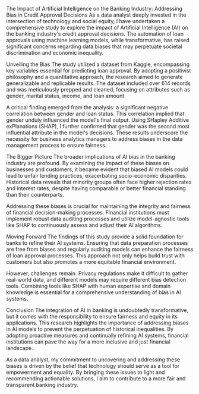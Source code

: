 The Impact of Artificial Intelligence on the Banking Industry: Addressing Bias in Credit Approval Decisions
As a data analyst deeply invested in the intersection of technology and social equity, I have undertaken a comprehensive study to explore the impact of Artificial Intelligence (AI) on the banking industry's credit approval decisions. The automation of loan approvals using machine learning models, while transformative, has raised significant concerns regarding data biases that may perpetuate societal discrimination and economic inequality.

Unveiling the Bias
The study utilized a dataset from Kaggle, encompassing key variables essential for predicting loan approval. By adopting a positivist philosophy and a quantitative approach, the research aimed to generate generalizable and replicable results. The dataset included over 614 records and was meticulously prepped and cleaned, focusing on attributes such as gender, marital status, income, and loan amount.

A critical finding emerged from the analysis: a significant negative correlation between gender and loan status. This correlation implied that gender unduly influenced the model's final output. Using SHapley Additive exPlanations (SHAP), I further confirmed that gender was the second most influential attribute in the model's decisions. These results underscore the necessity for business analytics managers to address biases in the data management process to ensure fairness.

The Bigger Picture
The broader implications of AI bias in the banking industry are profound. By examining the impact of these biases on businesses and customers, it became evident that biased AI models could lead to unfair lending practices, exacerbating socio-economic disparities. Historical data reveals that minority groups often face higher rejection rates and interest rates, despite having comparable or better financial standing than their counterparts.

Addressing these biases is crucial for maintaining the integrity and fairness of financial decision-making processes. Financial institutions must implement robust data auditing processes and utilize model-agnostic tools like SHAP to continuously assess and adjust their AI algorithms.

Moving Forward
The findings of this study provide a solid foundation for banks to refine their AI systems. Ensuring that data preparation processes are free from biases and regularly auditing models can enhance the fairness of loan approval processes. This approach not only helps build trust with customers but also promotes a more equitable financial environment.

However, challenges remain. Privacy regulations make it difficult to gather real-world data, and different models may require different bias detection tools. Combining tools like SHAP with human expertise and domain knowledge is essential for a comprehensive understanding of bias in AI systems.

Conclusion
The integration of AI in banking is undoubtedly transformative, but it comes with the responsibility to ensure fairness and equity in its applications. This research highlights the importance of addressing biases in AI models to prevent the perpetuation of historical inequalities. By adopting proactive measures and continually refining AI systems, financial institutions can pave the way for a more inclusive and just financial landscape.

As a data analyst, my commitment to uncovering and addressing these biases is driven by the belief that technology should serve as a tool for empowerment and equality. By bringing these issues to light and recommending actionable solutions, I aim to contribute to a more fair and transparent banking industry.
